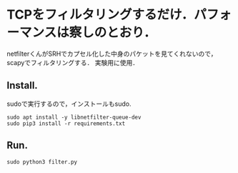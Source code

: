 # TCPをフィルタリングするだけ．パフォーマンスは察しのとおり．
netfilterくんがSRHでカプセル化した中身のパケットを見てくれないので，scapyでフィルタリングする．
実験用に使用．


## Install.
sudoで実行するので，インストールもsudo.
```
sudo apt install -y libnetfilter-queue-dev
sudo pip3 install -r requirements.txt
```


## Run.

```
sudo python3 filter.py
```

